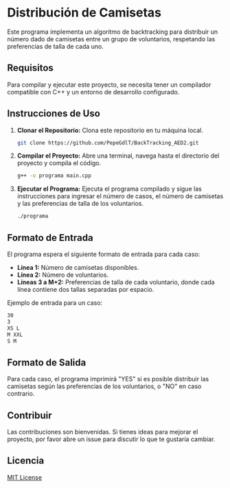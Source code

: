 # Distribución de Camisetas

Este programa implementa un algoritmo de backtracking para distribuir un número dado de camisetas entre un grupo de voluntarios, respetando las preferencias de talla de cada uno.

## Requisitos

Para compilar y ejecutar este proyecto, se necesita tener un compilador compatible con C++ y un entorno de desarrollo configurado.

## Instrucciones de Uso

1. **Clonar el Repositorio:** Clona este repositorio en tu máquina local.

    ```bash
    git clone https://github.com/PepeGdlT/BackTracking_AED2.git
    ```

2. **Compilar el Proyecto:** Abre una terminal, navega hasta el directorio del proyecto y compila el código.

    ```bash
    g++ -o programa main.cpp
    ```

3. **Ejecutar el Programa:** Ejecuta el programa compilado y sigue las instrucciones para ingresar el número de casos, el número de camisetas y las preferencias de talla de los voluntarios.

    ```bash
    ./programa
    ```

## Formato de Entrada

El programa espera el siguiente formato de entrada para cada caso:

- **Línea 1:** Número de camisetas disponibles.
- **Línea 2:** Número de voluntarios.
- **Líneas 3 a M+2:** Preferencias de talla de cada voluntario, donde cada línea contiene dos tallas separadas por espacio.

Ejemplo de entrada para un caso:
```bash
30
3
XS L
M XXL
S M
```

## Formato de Salida

Para cada caso, el programa imprimirá "YES" si es posible distribuir las camisetas según las preferencias de los voluntarios, o "NO" en caso contrario.

## Contribuir

Las contribuciones son bienvenidas. Si tienes ideas para mejorar el proyecto, por favor abre un issue para discutir lo que te gustaría cambiar.

## Licencia

[MIT License](https://opensource.org/licenses/MIT)

